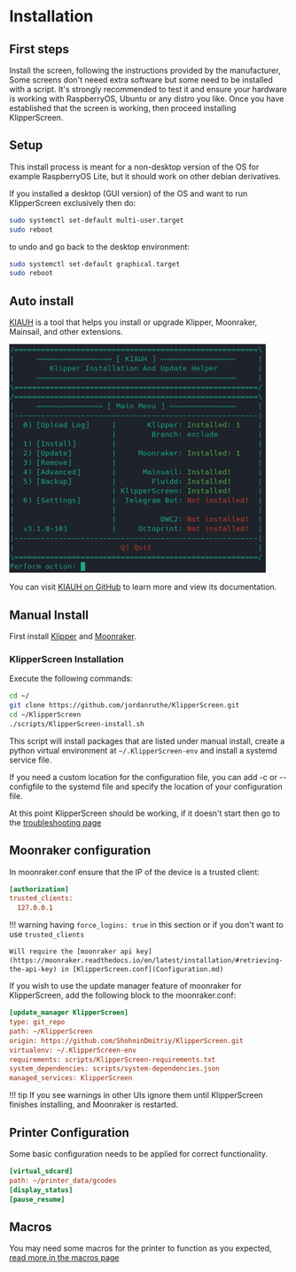 # Installation

## First steps

Install the screen, following the instructions provided by the manufacturer, Some screens don't neeed extra software but some need to be installed with a script.
It's strongly recommended to test it and ensure your hardware is working with RaspberryOS, Ubuntu or any distro you like.
Once you have established that the screen is working, then proceed installing KlipperScreen.

## Setup
This install process is meant for a non-desktop version of the OS for example RaspberryOS Lite, but it should work on other debian derivatives.

If you installed a desktop (GUI version) of the OS and want to run KlipperScreen exclusively then do:
```sh title="Boot to console / KlipperScreen"
sudo systemctl set-default multi-user.target
sudo reboot
```
to undo and go back to the desktop environment:
```sh title="Boot to the desktop"
sudo systemctl set-default graphical.target
sudo reboot
```


## Auto install

[KIAUH](https://github.com/th33xitus/kiauh) is a tool that helps you install or upgrade Klipper, Moonraker, Mainsail, and other extensions.

![Screenshot](img/install/KIAUH.png)

You can visit [KIAUH on GitHub](https://github.com/th33xitus/kiauh) to learn more and view its documentation.


## Manual Install

First install [Klipper](https://www.klipper3d.org/Installation.html) and [Moonraker](https://moonraker.readthedocs.io/en/latest/installation/).

### KlipperScreen Installation
Execute the following commands:

```sh
cd ~/
git clone https://github.com/jordanruthe/KlipperScreen.git
cd ~/KlipperScreen
./scripts/KlipperScreen-install.sh
```

This script will install packages that are listed under manual install, create a python virtual environment at
`~/.KlipperScreen-env` and install a systemd service file.

If you need a custom location for the configuration file, you can add -c or --configfile to the systemd file and specify
the location of your configuration file.

At this point KlipperScreen should be working, if it doesn't start then go to the [troubleshooting page](Troubleshooting.md)

## Moonraker configuration

In moonraker.conf ensure that the IP of the device is a trusted client:

```ini title="moonraker.conf"
[authorization]
trusted_clients:
  127.0.0.1
```
!!! warning
    having `force_logins: true` in this section or if you don't want to use `trusted_clients`

    Will require the [moonraker api key](https://moonraker.readthedocs.io/en/latest/installation/#retrieving-the-api-key) in [KlipperScreen.conf](Configuration.md)

If you wish to use the update manager feature of moonraker for KlipperScreen, add the following block to the moonraker.conf:

```ini title="moonraker.conf"
[update_manager KlipperScreen]
type: git_repo
path: ~/KlipperScreen
origin: https://github.com/ShohninDmitriy/KlipperScreen.git
virtualenv: ~/.KlipperScreen-env
requirements: scripts/KlipperScreen-requirements.txt
system_dependencies: scripts/system-dependencies.json
managed_services: KlipperScreen
```
!!! tip
    If you see warnings in other UIs ignore them until KlipperScreen finishes installing, and Moonraker is restarted.


## Printer Configuration

Some basic configuration needs to be applied for correct functionality.

```ini title="printer.cfg"
[virtual_sdcard]
path: ~/printer_data/gcodes
[display_status]
[pause_resume]
```

## Macros

You may need some macros for the printer to function as you expected, [read more in the macros page](macros.md)
